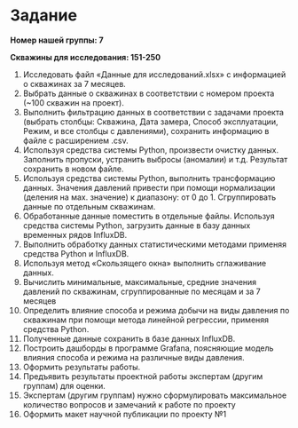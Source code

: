# Задание

**Номер нашей группы: 7**

**Скважины для исследования: 151-250**

1. Исследовать файл «Данные для исследований.xlsx» с информацией о скважинах за 7 месяцев.
2. Выбрать данные о скважинах в соответствии с номером проекта (~100 скважин на проект).
3. Выполнить фильтрацию данных в соответствии с задачами проекта (выбрать столбцы: Скважина, Дата замера, Способ эксплуатации, Режим, и все столбцы с давлениями), сохранить информацию в файле с расширением .csv.
4. Используя средства системы Python, произвести очистку данных. Заполнить пропуски, устранить выбросы (аномалии) и т.д. Результат сохранить в новом файле.
5. Используя средства системы Python, выполнить трансформацию данных. Значения давлений привести при помощи нормализации (деления на мах. значение) к диапазону: от 0  до 1. Сгруппировать данные по отдельным скважинам.
6. Обработанные данные поместить в отдельные файлы. Используя средства системы Python, загрузить данные в базу данных временных рядов InfluxDB.
7. Выполнить обработку данных статистическими методами применяя средства Python и InfluxDB.
8. Используя метод «Скользящего  окна» выполнить сглаживание данных.
9. Вычислить минимальные, максимальные, средние значения давлений по скважинам, сгруппированные по месяцам и за 7 месяцев
10. Определить влияние  способа и режима добычи на виды давления по скважинам при помощи метода линейной регрессии, применяя средства Python.
11. Полученные данные сохранить в базе данных InfluxDB.
12. Построить дашборды в программе Grafana, поясняющие модель влияния способа и режима на различные виды давления.
13. Оформить результаты работы.
14. Предъявить результаты проектной работы экспертам (другим группам) для оценки.
15. Экспертам (другим группам) нужно сформулировать максимальное количество вопросов и замечаний к работе по проекту
16. Оформить макет научной публикации по проекту №1
